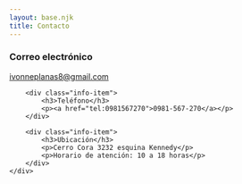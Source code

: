 ```yaml
---
layout: base.njk
title: Contacto
---
```


<section class="contact">
    <div class="contact-info">
        <div class="info-item">
            <h3>Correo electrónico</h3>
            <p><a href="mailto:ivonneplanas8@gmail.com">ivonneplanas8@gmail.com</a></p>
        </div>

        <div class="info-item">
            <h3>Teléfono</h3>
            <p><a href="tel:0981567270">0981-567-270</a></p>
        </div>

        <div class="info-item">
            <h3>Ubicación</h3>
            <p>Cerro Cora 3232 esquina Kennedy</p>
            <p>Horario de atención: 10 a 18 horas</p>
        </div>
    </div>
</section>